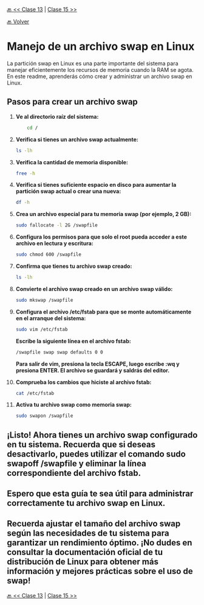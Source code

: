 [🔙 << Clase 13](../13_Class/13_Class.md) | [Clase 15 >>](../15_Class/15_Class.md)

[🔙 Volver](../README.md)


# Manejo de un archivo swap en Linux
La partición swap en Linux es una parte importante del sistema para manejar eficientemente los recursos de memoria cuando la RAM se agota. En este readme, aprenderás cómo crear y administrar un archivo swap en Linux.

## Pasos para crear un archivo swap

1. **Ve al directorio raíz del sistema:**

    ```bash
        cd /
    ```

2. **Verifica si tienes un archivo swap actualmente:**

    ```bash
    ls -lh
    ```

3. **Verifica la cantidad de memoria disponible:**

    ```bash
    free -h
    ```

4. **Verifica si tienes suficiente espacio en disco para aumentar la partición swap actual o crear una nueva:**

    ```bash
    df -h
    ```

5. **Crea un archivo especial para tu memoria swap (por ejemplo, 2 GB):**

    ```bash
    sudo fallocate -l 2G /swapfile
    ```

6. **Configura los permisos para que solo el root pueda acceder a este archivo en lectura y escritura:**

    ```bash
    sudo chmod 600 /swapfile
    ```

7. **Confirma que tienes tu archivo swap creado:**

    ```bash
    ls -lh
    ```

8. **Convierte el archivo swap creado en un archivo swap válido:**

    ```bash
    sudo mkswap /swapfile
    ```

9. **Configura el archivo /etc/fstab para que se monte automáticamente en el arranque del sistema:**

    ```bash
    sudo vim /etc/fstab
    ```

    **Escribe la siguiente línea en el archivo fstab:**

    ```bash
    /swapfile swap swap defaults 0 0
    ```

    **Para salir de vim, presiona la tecla ESCAPE, luego escribe :wq y presiona ENTER. El archivo se guardará y saldrás del editor.**


10. **Comprueba los cambios que hiciste al archivo fstab:**

    ```bash
    cat /etc/fstab
    ```

11. **Activa tu archivo swap como memoria swap:**

    ```bash
    sudo swapon /swapfile
    ```

## ¡Listo! Ahora tienes un archivo swap configurado en tu sistema. Recuerda que si deseas desactivarlo, puedes utilizar el comando sudo swapoff /swapfile y eliminar la línea correspondiente del archivo fstab.

## Espero que esta guía te sea útil para administrar correctamente tu archivo swap en Linux.

## Recuerda ajustar el tamaño del archivo swap según las necesidades de tu sistema para garantizar un rendimiento óptimo. ¡No dudes en consultar la documentación oficial de tu distribución de Linux para obtener más información y mejores prácticas sobre el uso de swap!



[🔙 << Clase 13](../13_Class/13_Class.md) | [Clase 15 >>](../15_Class/15_Class.md)